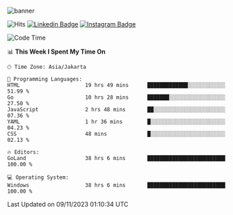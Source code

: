 ![banner](https://readme-typing-svg.herokuapp.com/?lines=Hello,+There!+👋;This+is+ryanbekhen....;Nice+to+meet+you!&center=false)

![Hits](https://hits.seeyoufarm.com/api/count/incr/badge.svg?url=https%3A%2F%2Fgithub.com%2Fryanbekhen%2Fhit-counter&count_bg=%2379C83D&title_bg=%23555555&icon=github.svg&icon_color=%23E7E7E7&title=Provile+views&edge_flat=true)
[![Linkedin Badge](https://img.shields.io/badge/-LinkedIn-0e76a8?style=flat-square&logo=Linkedin&logoColor=white)](https://linkedin.com/in/ryanbekhen)
[![Instagram Badge](https://img.shields.io/badge/-Instagram-e4405f?style=flat-square&logo=Instagram&logoColor=white)](https://instagram.com/ryanbekhen.dev/)

<!--START_SECTION:waka-->
![Code Time](http://img.shields.io/badge/Code%20Time-802%20hrs%2043%20mins-blue)

📊 **This Week I Spent My Time On** 

```text
🕑︎ Time Zone: Asia/Jakarta

💬 Programming Languages: 
HTML                     19 hrs 49 mins      █████████████░░░░░░░░░░░░   51.99 % 
Go                       10 hrs 28 mins      ███████░░░░░░░░░░░░░░░░░░   27.50 % 
JavaScript               2 hrs 48 mins       ██░░░░░░░░░░░░░░░░░░░░░░░   07.36 % 
YAML                     1 hr 36 mins        █░░░░░░░░░░░░░░░░░░░░░░░░   04.23 % 
CSS                      48 mins             █░░░░░░░░░░░░░░░░░░░░░░░░   02.13 % 

🔥 Editors: 
GoLand                   38 hrs 6 mins       █████████████████████████   100.00 % 

💻 Operating System: 
Windows                  38 hrs 6 mins       █████████████████████████   100.00 % 
```


 Last Updated on 09/11/2023 01:10:34 UTC
<!--END_SECTION:waka-->
